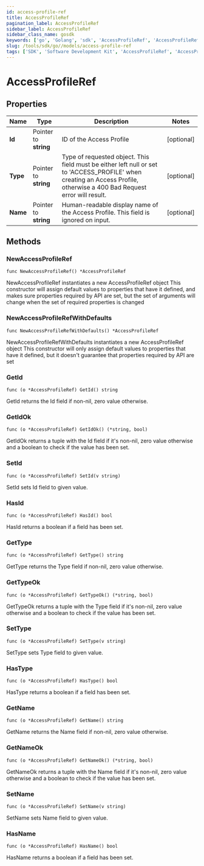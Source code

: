 ```yaml
---
id: access-profile-ref
title: AccessProfileRef
pagination_label: AccessProfileRef
sidebar_label: AccessProfileRef
sidebar_class_name: gosdk
keywords: ['go', 'Golang', 'sdk', 'AccessProfileRef', 'AccessProfileRef'] 
slug: /tools/sdk/go//models/access-profile-ref
tags: ['SDK', 'Software Development Kit', 'AccessProfileRef', 'AccessProfileRef']
---
```


# AccessProfileRef

## Properties

Name | Type | Description | Notes
------------ | ------------- | ------------- | -------------
**Id** | Pointer to **string** | ID of the Access Profile | [optional] 
**Type** | Pointer to **string** | Type of requested object. This field must be either left null or set to 'ACCESS_PROFILE' when creating an Access Profile, otherwise a 400 Bad Request error will result. | [optional] 
**Name** | Pointer to **string** | Human-readable display name of the Access Profile. This field is ignored on input. | [optional] 

## Methods

### NewAccessProfileRef

`func NewAccessProfileRef() *AccessProfileRef`

NewAccessProfileRef instantiates a new AccessProfileRef object
This constructor will assign default values to properties that have it defined,
and makes sure properties required by API are set, but the set of arguments
will change when the set of required properties is changed

### NewAccessProfileRefWithDefaults

`func NewAccessProfileRefWithDefaults() *AccessProfileRef`

NewAccessProfileRefWithDefaults instantiates a new AccessProfileRef object
This constructor will only assign default values to properties that have it defined,
but it doesn't guarantee that properties required by API are set

### GetId

`func (o *AccessProfileRef) GetId() string`

GetId returns the Id field if non-nil, zero value otherwise.

### GetIdOk

`func (o *AccessProfileRef) GetIdOk() (*string, bool)`

GetIdOk returns a tuple with the Id field if it's non-nil, zero value otherwise
and a boolean to check if the value has been set.

### SetId

`func (o *AccessProfileRef) SetId(v string)`

SetId sets Id field to given value.

### HasId

`func (o *AccessProfileRef) HasId() bool`

HasId returns a boolean if a field has been set.

### GetType

`func (o *AccessProfileRef) GetType() string`

GetType returns the Type field if non-nil, zero value otherwise.

### GetTypeOk

`func (o *AccessProfileRef) GetTypeOk() (*string, bool)`

GetTypeOk returns a tuple with the Type field if it's non-nil, zero value otherwise
and a boolean to check if the value has been set.

### SetType

`func (o *AccessProfileRef) SetType(v string)`

SetType sets Type field to given value.

### HasType

`func (o *AccessProfileRef) HasType() bool`

HasType returns a boolean if a field has been set.

### GetName

`func (o *AccessProfileRef) GetName() string`

GetName returns the Name field if non-nil, zero value otherwise.

### GetNameOk

`func (o *AccessProfileRef) GetNameOk() (*string, bool)`

GetNameOk returns a tuple with the Name field if it's non-nil, zero value otherwise
and a boolean to check if the value has been set.

### SetName

`func (o *AccessProfileRef) SetName(v string)`

SetName sets Name field to given value.

### HasName

`func (o *AccessProfileRef) HasName() bool`

HasName returns a boolean if a field has been set.


